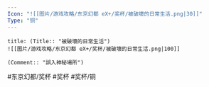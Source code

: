 ```yaml
---
Icon: "![[图片/游戏攻略/东京幻都 eX+/奖杯/被破壞的日常生活.png|30]]"
Type: "铜"
---
```

```ad-common-bronze-trophy
title: (Title:: "被破壞的日常生活")
![[图片/游戏攻略/东京幻都 eX+/奖杯/被破壞的日常生活.png|100]]

(Comment:: "誤入神秘場所")
```

#东京幻都/奖杯 #奖杯 #奖杯/铜
